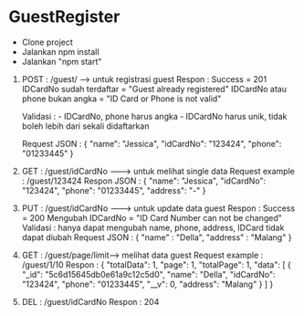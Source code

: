 # GuestRegister

- Clone project
- Jalankan npm install
- Jalankan "npm start"

1. POST   : /guest/  --> untuk registrasi guest
   Respon : Success = 201
            IDCardNo sudah terdaftar = "Guest already registered"
            IDCardNo atau phone bukan angka = "ID Card or Phone is not valid"

   Validasi : - IDCardNo, phone harus angka 
              - IDCardNo harus unik, tidak boleh lebih dari sekali didaftarkan

   Request JSON    : {
                        "name": "Jessica",
                        "idCardNo": "123424",
                        "phone": "01233445" 
                     }

2. GET  : /guest/idCardNo ---> untuk melihat single data
   Request example : /guest/123424
   Respon JSON    : {
			                  "name": "Jessica",
                        "idCardNo": "123424",
                        "phone": "01233445",
                        "address": "-"
		                }

3. PUT  : /guest/idCardNo ---> untuk update data guest
   Respon : Success = 200
	          Mengubah IDCardNo = "ID Card Number can not be changed"
   Validasi : hanya dapat mengubah name, phone, address, IDCard tidak dapat diubah
   Request  JSON    : {
                          "name" : "Della",	
			                    "address" : "Malang"
		                  }

6. GET : /guest/page/limit--> melihat data guest
   Request example : /guest/1/10
   Respon : {
		            "totalData": 1,
                "page": 1,
                "totalPage": 1,
                "data": [
                          {
                              "_id": "5c6d15645db0e61a9c12c5d0",
                              "name": "Della",
                              "idCardNo": "123424",
                              "phone": "01233445",
                              "__v": 0,
                              "address": "Malang"
                          }
                        ]
            }

7. DEL : /guest/idCardNo
   Respon : 204
   
